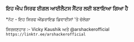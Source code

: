 ### **ਇਹ ਐਪ ਸਿਰਫ ਈਗਲ ਆਈਲੈਟਸ ਸੈਂਟਰ ਲਈ ਬਣਾਇਆ ਗਿਆ ਹੈ**

*ਨੋਟ - ਇਹ ਸਿਰਫ ਐਂਡਰਾਇਡ ਡਿਵਾਈਸਾਂ 'ਤੇ ਚੱਲੇਗਾ


ਸਿਰਜਣਹਾਰ :-
Vicky Kaushik ਅਤੇ @arshackerofficial 
`https://linktr.ee/arshackerofficial`
